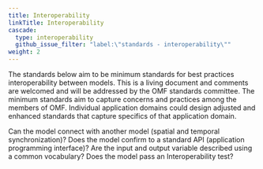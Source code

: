 ```yaml
---
title: Interoperability
linkTitle: Interoperability
cascade:
  type: interoperability
  github_issue_filter: "label:\"standards - interoperability\""
weight: 2
---
```


<div class="alert alert-warning">
The standards below aim to be minimum standards for best practices interoperability between models. This is a living document and comments are welcomed and will be addressed by the OMF standards committee. The minimum standards aim to capture concerns and practices among the members of OMF. Individual application domains could design adjusted and enhanced standards that capture specifics of that application domain.
</div>

Can the model connect with another model (spatial and temporal synchronization)? Does the model confirm to a standard API (application programming interface)?
Are the input and output variable described using a common vocabulary?
Does the model pass an Interoperability test?






